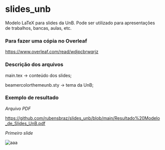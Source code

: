 # slides_unb
Modelo LaTeX para slides da UnB. Pode ser utilizado para apresentações de trabalhos, bancas, aulas, etc.


### Para fazer uma cópia no Overleaf
https://www.overleaf.com/read/wdjpcbrwqrjz


### Descrição dos arquivos
main.tex -> conteúdo dos slides;

beamercolorthemeunb.sty -> tema da UnB;


### Exemplo de resultado
*Arquivo PDF*

https://github.com/rubensbraz/slides_unb/blob/main/Resultado%20Modelo_de_Slides_UnB.pdf

*Primeiro slide*

![aaa](https://user-images.githubusercontent.com/34790603/191086847-244d2b7f-4ef5-47ca-b42c-4442e6ce5fbe.png)
